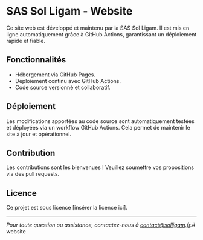 # SAS Sol Ligam - Website

Ce site web est développé et maintenu par la SAS Sol Ligam. Il est mis en ligne automatiquement grâce à GitHub Actions, garantissant un déploiement rapide et fiable.

## Fonctionnalités

- Hébergement via GitHub Pages.
- Déploiement continu avec GitHub Actions.
- Code source versionné et collaboratif.

## Déploiement

Les modifications apportées au code source sont automatiquement testées et déployées via un workflow GitHub Actions. Cela permet de maintenir le site à jour et opérationnel.

## Contribution

Les contributions sont les bienvenues ! Veuillez soumettre vos propositions via des pull requests.

## Licence

Ce projet est sous licence [insérer la licence ici].

---
*Pour toute question ou assistance, contactez-nous à contact@solligam.fr.*# website